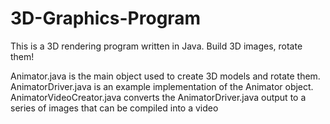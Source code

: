 # 3D-Graphics-Program
This is a 3D rendering program written in Java. Build 3D images, rotate them!

Animator.java is the main object used to create 3D models and rotate them.
AnimatorDriver.java is an example implementation of the Animator object.
AnimatorVideoCreator.java converts the AnimatorDriver.java output to a series of images that can be compiled into a video
